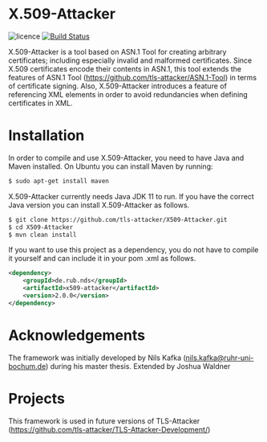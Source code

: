 # X.509-Attacker

![licence](https://img.shields.io/badge/License-Apachev2-brightgreen.svg)
[![Build Status](http://hydrogen.cloud.nds.rub.de/buildStatus/icon.svg?job=X509-Attacker)](http://hydrogen.cloud.nds.rub.de/job/X509-Attacker/)

X.509-Attacker is a tool based on ASN.1 Tool for creating arbitrary certificates; including especially invalid and
malformed certificates. Since X.509 certificates encode their contents in ASN.1, this tool extends the features of
ASN.1 Tool (https://github.com/tls-attacker/ASN.1-Tool) in terms of certificate signing. Also, X.509-Attacker
introduces a feature of referencing XML elements in order to avoid redundancies when defining certificates in XML.

# Installation

In order to compile and use X.509-Attacker, you need to have Java and Maven installed. On Ubuntu you can install Maven by
running:

```bash
$ sudo apt-get install maven
```

X.509-Attacker currently needs Java JDK 11 to run. If you have the correct Java version you can install
X.509-Attacker as follows.

```bash
$ git clone https://github.com/tls-attacker/X509-Attacker.git
$ cd X509-Attacker
$ mvn clean install
```

If you want to use this project as a dependency, you do not have to compile it yourself and can include it in your pom
.xml as follows.

```xml
<dependency>
    <groupId>de.rub.nds</groupId>
    <artifactId>x509-attacker</artifactId>
    <version>2.0.0</version>
</dependency>
```

# Acknowledgements

The framework was initially developed by Nils Kafka (nils.kafka@ruhr-uni-bochum.de) during his master thesis.
Extended by Joshua Waldner

# Projects

This framework is used in future versions of TLS-Attacker (https://github.com/tls-attacker/TLS-Attacker-Development/)
